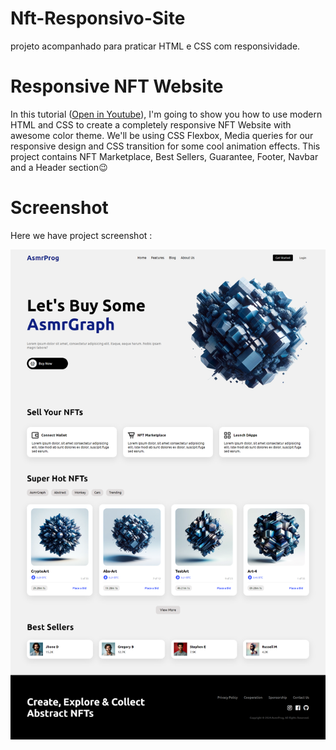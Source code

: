 # Nft-Responsivo-Site
projeto acompanhado para praticar HTML e CSS com responsividade.

# Responsive NFT Website

In this tutorial ([Open in Youtube](https://youtu.be/lzGP_DKXMlA)), I'm going to show you how to use modern HTML and CSS to create a completely responsive NFT Website with awesome color theme. We'll be using CSS Flexbox, Media queries for our responsive design and CSS  transition for some cool animation effects. This project contains NFT Marketplace, Best Sellers, Guarantee, Footer, Navbar and a Header section😉

# Screenshot
Here we have project screenshot :

![screenshot](screenshot.png)